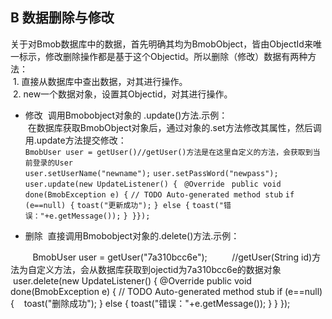 ## B 数据删除与修改
  关于对Bmob数据库中的数据，首先明确其均为BmobObject，皆由ObjectId来唯一标示，修改删除操作都是基于这个Objectid。所以删除（修改）数据有两种方法：</br>
  1. 直接从数据库中查出数据，对其进行操作。</br>
  2. new一个数据对象，设置其Objectid，对其进行操作。</br>
* 修改
  调用Bmobobject对象的 .update()方法.示例：</br>
  在数据库获取BmobObject对象后，通过对象的.set方法修改其属性，然后调用.update方法提交修改：</br>
`BmobUser user = getUser()//getUser()方法是在这里自定义的方法，会获取到当前登录的User`</br>
 `user.setUserName("newname");`
 `user.setPassWord("newpass");`
 `user.update(new UpdateListener() {`
 ` @Override`
 ` public void done(BmobException e) {`
 `// TODO Auto-generated method stub`
	`if (e==null) {`
	`toast("更新成功");`
	`} else {`
	`toast("错误："+e.getMessage());`
 `} }});`
          
* 删除
  直接调用Bmobobject对象的.delete()方法.示例：</br>
        
          
                          BmobUser user = getUser("7a310bcc6e");
                          //getUser(String id)方法为自定义方法，会从数据库获取到ojectid为7a310bcc6e的数据对象
		          user.delete(new UpdateListener() {
			           @Override
			        public void done(BmobException e) {
			          	// TODO Auto-generated method stub
			       	if (e==null) {
					    toast("删除成功");
				      } else {
					    toast("错误："+e.getMessage());
				      }
			      }
	      	});
          
